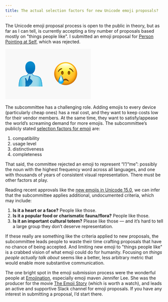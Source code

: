 ```yaml
---
title: The actual selection factors for new Unicode emoji proposals?
---
```


The Unicode emoji proposal process is open to the public in theory, but as far as I can tell, is currently accepting a tiny number of proposals based mostly on "things people like". I submitted an emoji proposal for [Person Pointing at Self](https://drive.google.com/file/d/1y-aO0tl6LnSpHavLnpESRt6h5Idz4K0_/view?usp=sharing), which was rejected.

![](/images/2023/01/meSad.png)

The subcommittee has a challenging role. Adding emojis to every device (particularly cheap ones) has a real cost, and they want to keep costs low for their vendor members. At the same time, they want to satisfy/appease the world’s screaming demand for more emojis. The subcommittee’s publicly stated [selection factors for emoji](http://unicode.org/emoji/proposals.html#selection_factors) are:

1. compatibility
2. usage level
3. distinctiveness
4. completeness

That said, the committee rejected an emoji to represent “I”/“me”: possibly the noun with the highest frequency word across all languages, and one with thousands of years of consistent visual representation. There must be other factors at play.

Reading recent approvals like the [new emojis in Unicode 15.0](https://blog.emojipedia.org/whats-new-in-unicode-15-0/), we can infer that the subcommittee applies additional, undocumented criteria, which may include:

1. **Is it a heart or a face?** People like those.
2. **Is it a popular food or charismatic fauna/flora?** People like those.
3. **Is it an important cultural totem?** Please like those — and it’s hard to tell a large group they don’t deserve representation.

If these really are something like the criteria applied to new proposals, the subcommittee leads people to waste their time crafting proposals that have no chance of being accepted. And limiting new emoji to "things people like" is a crabbed vision of what emoji could do for humanity. Focusing on _things people actually talk about_ seems like a better, less arbitrary metric that would enable more substantive communication.

The one bright spot in the emoji submission process were the wonderful people at [Emojination](https://www.emojination.org/), especially emoji maven Jennifer Lee. She was the producer for the movie [The Emoji Story](https://www.theemojistory.com/) (which is worth a watch), and leads an active and supportive Slack channel for emoji proposals. If you have any interest in submitting a proposal, I’d start there.
